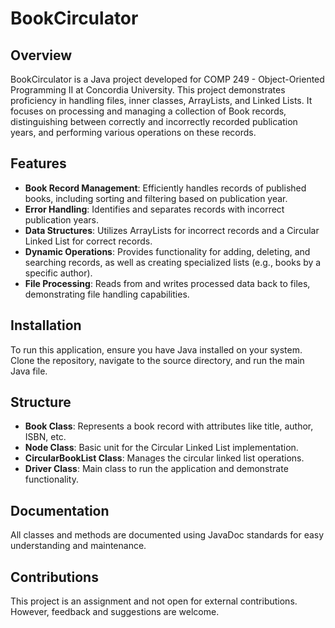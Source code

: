 # BookCirculator

## Overview
BookCirculator is a Java project developed for COMP 249 - Object-Oriented Programming II at Concordia University. This project demonstrates proficiency in handling files, inner classes, ArrayLists, and Linked Lists. It focuses on processing and managing a collection of Book records, distinguishing between correctly and incorrectly recorded publication years, and performing various operations on these records.

## Features
- **Book Record Management**: Efficiently handles records of published books, including sorting and filtering based on publication year.
- **Error Handling**: Identifies and separates records with incorrect publication years.
- **Data Structures**: Utilizes ArrayLists for incorrect records and a Circular Linked List for correct records.
- **Dynamic Operations**: Provides functionality for adding, deleting, and searching records, as well as creating specialized lists (e.g., books by a specific author).
- **File Processing**: Reads from and writes processed data back to files, demonstrating file handling capabilities.

## Installation
To run this application, ensure you have Java installed on your system. Clone the repository, navigate to the source directory, and run the main Java file.

## Structure
- **Book Class**: Represents a book record with attributes like title, author, ISBN, etc.
- **Node Class**: Basic unit for the Circular Linked List implementation.
- **CircularBookList Class**: Manages the circular linked list operations.
- **Driver Class**: Main class to run the application and demonstrate functionality.

## Documentation
All classes and methods are documented using JavaDoc standards for easy understanding and maintenance.

## Contributions
This project is an assignment and not open for external contributions. However, feedback and suggestions are welcome.
